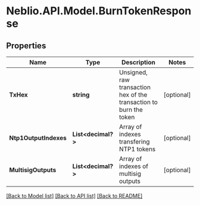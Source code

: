 # Neblio.API.Model.BurnTokenResponse
## Properties

Name | Type | Description | Notes
------------ | ------------- | ------------- | -------------
**TxHex** | **string** | Unsigned, raw transaction hex of the transaction to burn the token | [optional] 
**Ntp1OutputIndexes** | **List&lt;decimal?&gt;** | Array of indexes transfering NTP1 tokens | [optional] 
**MultisigOutputs** | **List&lt;decimal?&gt;** | Array of indexes of multisig outputs | [optional] 

[[Back to Model list]](../README.md#documentation-for-models) [[Back to API list]](../README.md#documentation-for-api-endpoints) [[Back to README]](../README.md)

